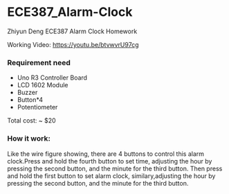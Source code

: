 # ECE387_Alarm-Clock
Zhiyun Deng ECE387 Alarm Clock Homework

Working Video: https://youtu.be/btvwvrU97cg

### Requirement need
- Uno R3 Controller Board
- LCD 1602 Module
- Buzzer
- Button*4
- Potentiometer

Total cost: ~ $20

### How it work:
Like the wire figure showing, there are 4 buttons to control this alarm clock.Press and hold the fourth button to set time, adjusting the hour by pressing the second button, and the minute for the third button. Then press and hold the first button to set alarm clock, similary,adjusting the hour by pressing the second button, and the minute for the third button. 
